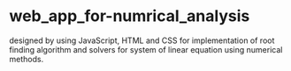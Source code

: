 # web_app_for-numrical_analysis
designed by using JavaScript, HTML and CSS for implementation of root finding algorithm and solvers for system of linear equation using numerical methods.
